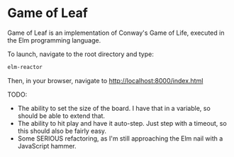 # Game of Leaf

Game of Leaf is an implementation of Conway's Game of Life, executed in the Elm programming language.

To launch, navigate to the root directory and type:

```bash
elm-reactor
```

Then, in your browser, navigate to [http://localhost:8000/index.html](http://localhost:8000/index.html)

TODO:
* The ability to set the size of the board. I have that in a variable, so should be able to extend that.
* The ability to hit play and have it auto-step. Just step with a timeout, so this should also be fairly easy.
* Some SERIOUS refactoring, as I'm still approaching the Elm nail with a JavaScript hammer.
